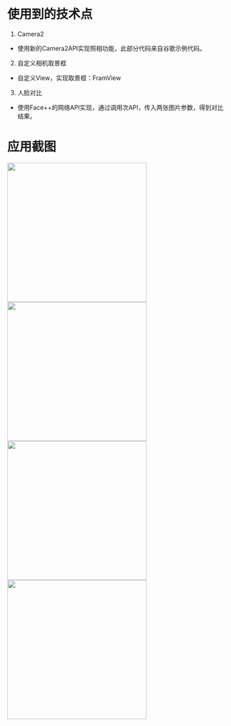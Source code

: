 # 使用到的技术点
1. Camera2
- 使用新的Camera2API实现照相功能，此部分代码来自谷歌示例代码。
2. 自定义相机取景框
- 自定义View，实现取景框：FramView
3. 人脸对比
- 使用Face++的网络API实现，通过调用次API，传入两张图片参数，得到对比结果。

# 应用截图
<img src="pics/pic10.jpg" width="320px"/>
<img src="pics/pic20.jpg" width="320px"/>

<img src="pics/pic30.jpg" width="320px"/>
<img src="pics/pic40.jpg" width="320px"/>